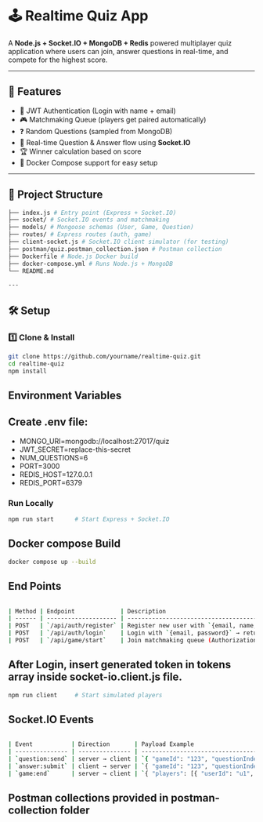 # 🕹️ Realtime Quiz App

A **Node.js + Socket.IO + MongoDB + Redis** powered multiplayer quiz application where users can join, answer questions in real-time, and compete for the highest score.

---

## 🚀 Features

- 🔐 JWT Authentication (Login with name + email)
- 🎮 Matchmaking Queue (players get paired automatically)
- ❓ Random Questions (sampled from MongoDB)
- 📡 Real-time Question & Answer flow using **Socket.IO**
- 🏆 Winner calculation based on score
- 🐳 Docker Compose support for easy setup

---

## 📂 Project Structure

```bash
├── index.js # Entry point (Express + Socket.IO)
├── socket/ # Socket.IO events and matchmaking
├── models/ # Mongoose schemas (User, Game, Question)
├── routes/ # Express routes (auth, game)
├── client-socket.js # Socket.IO client simulator (for testing)
├── postman/quiz.postman_collection.json # Postman collection
├── Dockerfile # Node.js Docker build
├── docker-compose.yml # Runs Node.js + MongoDB
└── README.md

---
```

## 🛠️ Setup

### 1️⃣ Clone & Install

```bash
git clone https://github.com/yourname/realtime-quiz.git
cd realtime-quiz
npm install

```

## Environment Variables

## Create .env file:

- MONGO_URI=mongodb://localhost:27017/quiz
- JWT_SECRET=replace-this-secret
- NUM_QUESTIONS=6
- PORT=3000
- REDIS_HOST=127.0.0.1
- REDIS_PORT=6379

### Run Locally

```bash
npm run start      # Start Express + Socket.IO

```

## Docker compose Build

```bash
docker compose up --build

```

## End Points

```bash

| Method | Endpoint             | Description                                              |
| ------ | -------------------- | -------------------------------------------------------- |
| POST   | `/api/auth/register` | Register new user with `{email, name, password}`                   |
| POST   | `/api/auth/login`    | Login with `{email, password}` → returns JWT                 |
| POST   | `/api/game/start`    | Join matchmaking queue (Authorization: Bearer `<token>`) |

```

## After Login, insert generated token in tokens array inside socket-io.client.js file.

```bash
npm run client     # Start simulated players
```

## Socket.IO Events

```bash

| Event           | Direction       | Payload Example                                                                                                         |
| --------------- | --------------- | ----------------------------------------------------------------------------------------------------------------------- |
| `question:send` | server → client | `{ "gameId": "123", "questionIndex": 0, "question": { "questionText": "What is 2+2?", "options": ["1","2","3","4"] } }` |
| `answer:submit` | client → server | `{ "gameId": "123", "questionIndex": 0, "selectedChoice": 3 }`                                                          |
| `game:end`      | server → client | `{ "players": [{ "userId": "u1", "name": "Alice", "score": 50 }], "winner": "Alice" }`                                  |

```

## Postman collections provided in postman-collection folder
